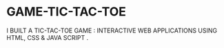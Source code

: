 # GAME-TIC-TAC-TOE
I BUILT A TIC-TAC-TOE GAME : INTERACTIVE WEB APPLICATIONS USING HTML, CSS &amp; JAVA SCRIPT .
